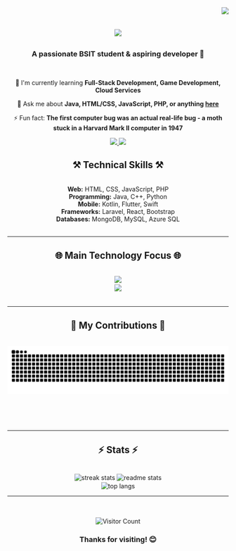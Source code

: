 <img align="right" src="https://visitor-badge.laobi.icu/badge?page_id=Luckyyy-spd.Luckyyy-spd" />

<h1 align="center">
    <img src="https://readme-typing-svg.herokuapp.com/?font=Righteous&size=35&center=true&vCenter=true&width=500&height=70&duration=4000&lines=Hi+There!+👋;+I'm+Luckyyy!;" />
</h1>

<h3 align="center">A passionate BSIT student & aspiring developer 🚀</h3>
<br/>

<div align="center">
 <!-- 🔭 I'm currently working on **our Capstone project** --> 
 
 🌱 I'm currently learning **Full-Stack Development, Game Development, Cloud Services**

 💬 Ask me about **Java, HTML/CSS, JavaScript, PHP, or anything [here](https://github.com/Luckyyy-spd/Luckyyy-spd/issues)**

 ⚡ Fun fact: **The first computer bug was an actual real-life bug - a moth stuck in a Harvard Mark II computer in 1947**
 
</div>
 
<div align="center"> 
  <a href="mailto:amiel.samaniego14@gmail.com" target="_blank" rel="noopener noreferrer">
    <img src="https://img.shields.io/badge/Gmail-333333?style=for-the-badge&logo=gmail&logoColor=red" />
  </a>
  <a href="https://lancesamaniego.xyz/" target="_blank" rel="noopener noreferrer">
     <img src="https://img.shields.io/badge/Portfolio-FF5722?style=for-the-badge&logo=todoist&logoColor=white" />
  </a>
</div>

<h2 align="center">⚒️ Technical Skills ⚒️</h2>
<br/>
<div align="center">
  <b>Web:</b> HTML, CSS, JavaScript, PHP<br/>
  <b>Programming:</b> Java, C++, Python<br/>
  <b>Mobile:</b> Kotlin, Flutter, Swift<br/>
  <b>Frameworks:</b> Laravel, React, Bootstrap<br/>
  <b>Databases:</b> MongoDB, MySQL, Azure SQL<br/>
</div>

<br/>
<hr/>

<h2 align="center">🌐 Main Technology Focus 🌐</h2>
<br/>
<div align="center">
  <img src="https://skillicons.dev/icons?i=html,css,javascript,php,java,python,cpp,kotlin" /><br>
  <img src="https://skillicons.dev/icons?i=flutter,swift,laravel,react,bootstrap,mongodb,mysql,azure" /><br>
</div>

<br/>
<hr/>

<div align="center">
  <h2>🐍 My Contributions 🐍</h2>
  <br>
  <img alt="snake eating my contributions" src="https://raw.githubusercontent.com/Luckyyy-spd/Luckyyy-spd/output/github-contribution-grid-snake.svg" />
  
  <br/><br/><br/>
</div>

<hr/>

<h2 align="center">⚡ Stats ⚡</h2>
<br>
<div align=center>
  <img width=390 src="https://github-readme-streak-stats.herokuapp.com/?user=Luckyyy-spd&theme=midnight-purple&hide_border=true" alt="streak stats"/>
  <img width=390 src="https://github-readme-stats.vercel.app/api?username=Luckyyy-spd&theme=midnight-purple&show_icons=true&hide_border=true&count_private=true" alt="readme stats"/>
  <br/>
    <img width=325 align="center" src="https://github-readme-stats.vercel.app/api/top-langs/?username=Luckyyy-spd&theme=midnight-purple&show_icons=true&hide_border=true&layout=compact" alt="top langs" />
</div>
</div>
<hr></hr>
<br/><br/>
<div align="center">
  <img src="https://profile-counter.glitch.me/Luckyyy-spd/count.svg" alt="Visitor Count"/>
  <h3>Thanks for visiting! 😊</h3>
</div>

<br/>
